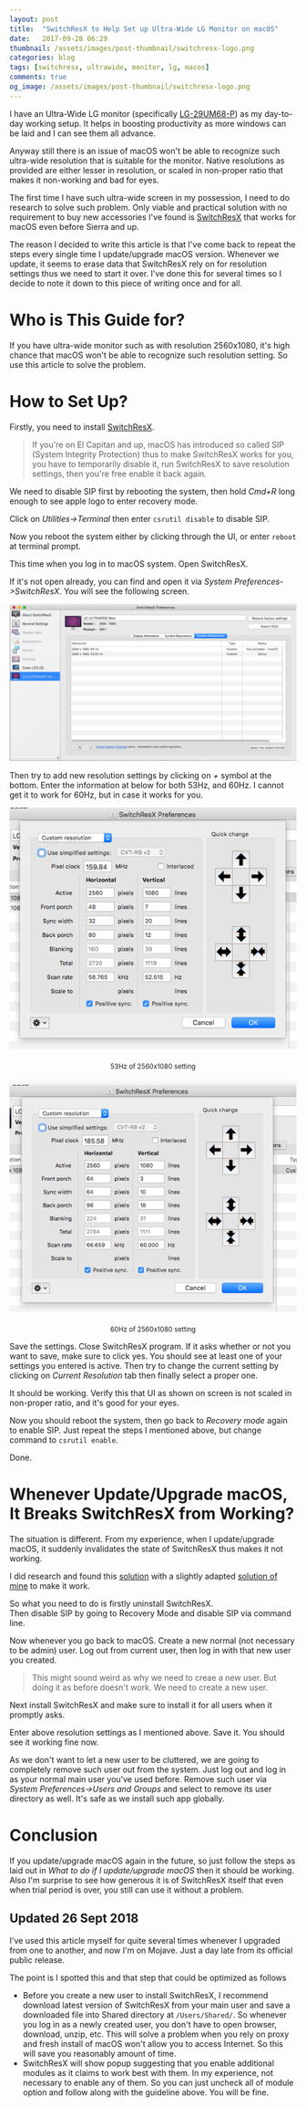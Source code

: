 ```yaml
---
layout: post
title:  "SwitchResX to Help Set up Ultra-Wide LG Monitor on macOS"
date:   2017-09-28 06:29
thumbnail: /assets/images/post-thumbnail/switchresx-logo.png
categories: blog
tags: [switchresx, ultrawide, monitor, lg, macos]
comments: true
og_image: /assets/images/post-thumbnail/switchresx-logo.png
---
```


I have an Ultra-Wide LG monitor (specifically [LG-29UM68-P](http://www.lg.com/us/monitors/lg-29UM68-P-ultrawide-monitor)) as my day-to-day working setup. It helps in boosting productivity as more windows can be laid and I can see them all advance.

Anyway still there is an issue of macOS won't be able to recognize such ultra-wide resolution that is suitable for the monitor. Native resolutions as provided are either lesser in resolution, or scaled in non-proper ratio that makes it non-working and bad for eyes.

The first time I have such ultra-wide screen in my possession, I need to do research to solve such problem. Only viable and practical solution with no requirement to buy new accessories I've found is [SwitchResX](http://www.madrau.com/srx_download/download.html) that works for macOS even before Sierra and up.

The reason I decided to write this article is that I've come back to repeat the steps every single time I update/upgrade macOS version. Whenever we update, it seems to erase data that SwitchResX rely on for resolution settings thus we need to start it over. I've done this for several times so I decide to note it down to this piece of writing once and for all.

# Who is This Guide for?

If you have ultra-wide monitor such as with resolution 2560x1080, it's high chance that macOS won't be able to recognize such resolution setting. So use this article to solve the problem.

# How to Set Up?

Firstly, you need to install [SwitchResX](http://www.madrau.com/srx_download/download.html).

> If you're on El Capitan and up, macOS has introduced so called SIP (System Integrity Protection) thus to make SwitchResX works for you, you have to temporarily disable it, run SwitchResX to save resolution settings, then you're free enable it back again.

We need to disable SIP first by rebooting the system, then hold _Cmd+R_ long enough to see apple logo to enter recovery mode.

Click on _Utilities->Terminal_ then enter `csrutil disable` to disable SIP.

Now you reboot the system either by clicking through the UI, or enter `reboot` at terminal prompt.

This time when you log in to macOS system. Open SwitchResX.

If it's not open already, you can find and open it via _System Preferences->SwitchResX_. You will see the following screen.

<center>
<a href="/assets/images/switchresx/switchresx-setting.png"><img alt="switchresx main setting" src="/assets/images/switchresx/switchresx-setting.png"/></a>
</center>

Then try to add new resolution settings by clicking on _+_ symbol at the bottom. Enter the information at below for both 53Hz, and 60Hz. I cannot get it to work for 60Hz, but in case it works for you.

<center>
<a href="/assets/images/switchresx/53hz.png"><img alt="switchresx resolution setting for 53hz" src="/assets/images/switchresx/53hz.png"/></a>

<sub>53Hz of 2560x1080 setting</sub>

<a href="/assets/images/switchresx/60hz.png"><img alt="switchresx resolution setting for 60hz" src="/assets/images/switchresx/60hz.png"/></a>

<sub>60Hz of 2560x1080 setting</sub>
</center>

Save the settings. Close SwitchResX program. If it asks whether or not you want to save, make sure to click yes. You should see at least one of your settings you entered is active. Then try to change the current setting by clicking on _Current Resolution_ tab then finally select a proper one.

It should be working. Verify this that UI as shown on screen is not scaled in non-proper ratio, and it's good for your eyes.

Now you should reboot the system, then go back to _Recovery mode_ again to enable SIP. Just repeat the steps I mentioned above, but change command to `csrutil enable`.

Done.

# Whenever Update/Upgrade macOS, It Breaks SwitchResX from Working?

The situation is different. From my experience, when I update/upgrade macOS, it suddenly invalidates the state of SwitchResX thus makes it not working.

I did research and found this [solution](https://gist.github.com/erichrobinson/9755ba1f3ec45b289c40#gistcomment-2116695) with a slightly adapted [solution of mine](https://gist.github.com/erichrobinson/9755ba1f3ec45b289c40#gistcomment-2119816) to make it work.

So what you need to do is firstly uninstall SwitchResX.  
Then disable SIP by going to Recovery Mode and disable SIP via command line. 

Now whenever you go back to macOS. Create a new normal (not necessary to be admin) user. Log out from current user, then log in with that new user you created.

> This might sound weird as why we need to creae a new user. But doing it as before doesn't work. We need to create a new user.

Next install SwitchResX and make sure to install it for all users when it promptly asks.

Enter above resolution settings as I mentioned above. Save it. You should see it working fine now.

As we don't want to let a new user to be cluttered, we are going to completely remove such user out from the system. Just log out and log in as your normal main user you've used before. Remove such user via _System Preferences->Users and Groups_ and select to remove its user directory as well. It's safe as we install such app globally.

# Conclusion

If you update/upgrade macOS again in the future, so just follow the steps as laid out in _What to do if I update/upgrade macOS_ then it should be working. Also I'm surprise to see how generous it is of SwitchResX itself that even when trial period is over, you still can use it without a problem.

## Updated 26 Sept 2018

I've used this article myself for quite several times whenever I upgraded from one to another, and now I'm on Mojave. Just a day late from its official public release.

The point is I spotted this and that step that could be optimized as follows

* Before you create a new user to install SwitchResX, I recommend download latest version of SwitchResX from your main user and save a downloaded file into Shared directory at `/Users/Shared/`. So whenever you log in as a newly created user, you don't have to open browser, download, unzip, etc. This will solve a problem when you rely on proxy and fresh install of macOS won't allow you to access Internet. So this will save you reasonably amount of time.
* SwitchResX will show popup suggesting that you enable additional modules as it claims to work best with them. In my experience, not necessary to enable any of them. So you can just uncheck all of module option and follow along with the guideline above. You will be fine.
